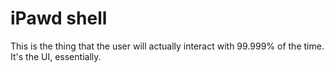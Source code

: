 # iPawd shell

This is the thing that the user will actually interact with 99.999% of the time. It's the UI, essentially.

